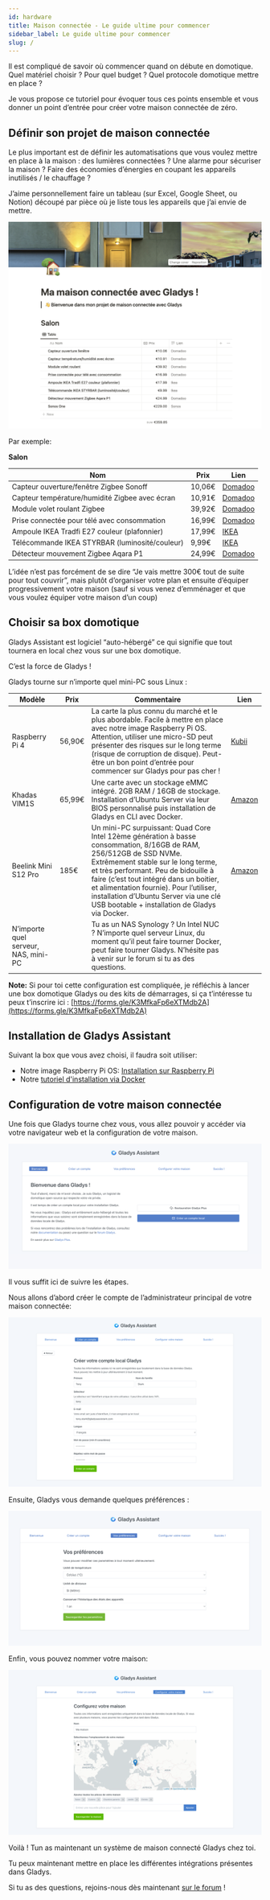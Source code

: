 ```yaml
---
id: hardware
title: Maison connectée - Le guide ultime pour commencer
sidebar_label: Le guide ultime pour commencer
slug: /
---
```


Il est compliqué de savoir où commencer quand on débute en domotique. Quel matériel choisir ? Pour quel budget ? Quel protocole domotique mettre en place ?

Je vous propose ce tutoriel pour évoquer tous ces points ensemble et vous donner un point d’entrée pour créer votre maison connectée de zéro.

## Définir son projet de maison connectée

Le plus important est de définir les automatisations que vous voulez mettre en place à la maison : des lumières connectées ? Une alarme pour sécuriser la maison ? Faire des économies d’énergies en coupant les appareils inutilisés / le chauffage ?

J’aime personnellement faire un tableau (sur Excel, Google Sheet, ou Notion) découpé par pièce où je liste tous les appareils que j’ai envie de mettre.

![Tableau Notion Maison connectée](../../../../../static/img/docs/fr/installation/guide/notion-table-connected.png)

Par exemple:

**Salon**

| Nom                                            | Prix   | Lien                                                                                                                                                                   |
| ---------------------------------------------- | ------ | ---------------------------------------------------------------------------------------------------------------------------------------------------------------------- |
| Capteur ouverture/fenêtre Zigbee Sonoff        | 10,06€ | [Domadoo](https://www.domadoo.fr/fr/peripheriques/5320-sonoff-capteur-d-ouverture-de-portefenetre-zigbee-30-snzb-04-6920075776126.html?domid=17)                       |
| Capteur température/humidité Zigbee avec écran | 10,91€ | [Domadoo](https://www.domadoo.fr/fr/peripheriques/6614-sonoff-capteur-de-temperature-et-d-humidite-zigbee-30-avec-ecran.html?domid=17)                                 |
| Module volet roulant Zigbee                    | 39,92€ | [Domadoo](https://www.domadoo.fr/fr/peripheriques/5245-sunricher-module-volet-roulant-zigbee-30.html?domid=17)                                                         |
| Prise connectée pour télé avec consommation    | 16,99€ | [Domadoo](https://www.domadoo.fr/fr/peripheriques/6165-nous-prise-intelligente-zigbee-30-mesure-de-consommation-5907772033517.html?domid=17)                           |
| Ampoule IKEA Tradfi E27 couleur (plafonnier)   | 17,99€ | [IKEA](https://www.ikea.com/fr/fr/p/tradfri-ampoule-led-e27-806-lumen-connecte-sans-fil-a-variateur-dintensite-spectre-couleur-et-blanc-globe-70439158/)               |
| Télécommande IKEA STYRBAR (luminosité/couleur) | 9,99€  | [IKEA](https://www.ikea.com/fr/fr/p/styrbar-telecommande-connecte-blanc-30488363/)                                                                                     |
| Détecteur mouvement Zigbee Aqara P1            | 24,99€ | [Domadoo](https://www.domadoo.fr/fr/peripheriques/6138-aqara-detecteur-de-mouvement-et-luminosite-zigbee-30-aqara-motion-sensor-p1-ms-s02-6970504215979.html?domid=17) |

L’idée n’est pas forcément de se dire “Je vais mettre 300€ tout de suite pour tout couvrir”, mais plutôt d’organiser votre plan et ensuite d’équiper progressivement votre maison (sauf si vous venez d’emménager et que vous voulez équiper votre maison d’un coup)

## Choisir sa box domotique

Gladys Assistant est logiciel “auto-hébergé” ce qui signifie que tout tournera en local chez vous sur une box domotique.

C’est la force de Gladys !

Gladys tourne sur n’importe quel mini-PC sous Linux :

| Modèle                               | Prix   | Commentaire                                                                                                                                                                                                                                                                                                                                                                        | Lien                                                                                                                     |
| ------------------------------------ | ------ | ---------------------------------------------------------------------------------------------------------------------------------------------------------------------------------------------------------------------------------------------------------------------------------------------------------------------------------------------------------------------------------- | ------------------------------------------------------------------------------------------------------------------------ |
| Raspberry Pi 4                       | 56,90€ | La carte la plus connu du marché et le plus abordable. Facile à mettre en place avec notre image Raspberry Pi OS. Attention, utiliser une micro-SD peut présenter des risques sur le long terme (risque de corruption de disque). Peut-être un bon point d’entrée pour commencer sur Gladys pour pas cher !                                                                        | [Kubii](https://www.kubii.com/fr/cartes-raspberry-pi/2771-nouveau-raspberry-pi-4-modele-b-2gb-3272496308794.html?gladys) |
| Khadas VIM1S                         | 65,99€ | Une carte avec un stockage eMMC intégré. 2GB RAM / 16GB de stockage. Installation d’Ubuntu Server via leur BIOS personnalisé puis installation de Gladys en CLI avec Docker.                                                                                                                                                                                                       | [Amazon](https://amzn.to/3suD6Z3)                                                                                        |
| Beelink Mini S12 Pro                 | 185€   | Un mini-PC surpuissant: Quad Core Intel 12ème génération à basse consommation, 8/16GB de RAM, 256/512GB de SSD NVMe. Extrêmement stable sur le long terme, et très performant. Peu de bidouille à faire (c’est tout intégré dans un boitier, et alimentation fournie). Pour l’utiliser, installation d’Ubuntu Server via une clé USB bootable + installation de Gladys via Docker. | [Amazon](https://amzn.to/49RNnPI)                                                                                        |
| N’importe quel serveur, NAS, mini-PC |        | Tu as un NAS Synology ? Un Intel NUC ? N’importe quel serveur Linux, du moment qu’il peut faire tourner Docker, peut faire tourner Gladys. N’hésite pas à venir sur le forum si tu as des questions.                                                                                                                                                                               |                                                                                                                          |

**Note:** Si pour toi cette configuration est compliquée, je réfléchis à lancer une box domotique Gladys ou des kits de démarrages, si ça t’intéresse tu peux t’inscrire ici : [https://forms.gle/K3MfkaFp6eXTMdb2A](https://forms.gle/K3MfkaFp6eXTMdb2A)

## Installation de Gladys Assistant

Suivant la box que vous avez choisi, il faudra soit utiliser:

- Notre image Raspberry Pi OS: [Installation sur Raspberry Pi](/fr/docs/installation/raspberry-pi/)
- Notre [tutoriel d'installation via Docker](/fr/docs/installation/docker/)

## Configuration de votre maison connectée

Une fois que Gladys tourne chez vous, vous allez pouvoir y accéder via votre navigateur web et la configuration de votre maison.

![Configuration maison](../../../../../static/img/docs/fr/installation/guide/welcome-gladys.png)

Il vous suffit ici de suivre les étapes.

Nous allons d’abord créer le compte de l’administrateur principal de votre maison connectée:

![Créer compte local](../../../../../static/img/docs/fr/installation/guide/create-local-account.png)

Ensuite, Gladys vous demande quelques préférences :

![Créer compte local](../../../../../static/img/docs/fr/installation/guide/preferences.png)

Enfin, vous pouvez nommer votre maison:

![Créer maison](../../../../../static/img/docs/fr/installation/guide/configure-house.png)

Voilà ! Tun as maintenant un système de maison connecté Gladys chez toi.

Tu peux maintenant mettre en place les différentes intégrations présentes dans Gladys.

Si tu as des questions, rejoins-nous dès maintenant [sur le forum](https://community.gladysassistant.com/) !
